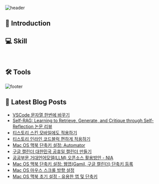 
![header](https://capsule-render.vercel.app/api?type=waving&height=200&color=0:A5FECB,50:20BDFF,100:5433FF&text=Hi,%20i'm%20Seungyeon&fontAlignY=30&textBg=false&reversal=false&desc=Engineer%20who%20can%20provide%20practical%20value%20to%20people&descAlignY=53&fontColor=f7f5f5)

## 🙌 Introduction

## 💻 Skill

<p>
  <img alt="" src= "https://img.shields.io/badge/JavaScript-F7DF1E?style=flat-square&logo=JavaScript&logoColor=white"/> 
  <img alt="" src= "https://img.shields.io/badge/TypeScript-black?logo=typescript&logoColor=blue"/>
</p>

## 🛠️ Tools

![footer](https://capsule-render.vercel.app/api?type=waving&height=100&color=0:A5FECB,50:20BDFF,100:5433FF&section=footer&reversal=true)

## 📕 Latest Blog Posts

<ul><li><a href='https://kairosial.tistory.com/210' target='_blank'>VSCode 문자열 한번에 바꾸기</a></li><li><a href='https://kairosial.tistory.com/209' target='_blank'>Self-RAG: Learning to Retrieve, Generate, and Critique through Self-Reflection 논문 리뷰</a></li><li><a href='https://kairosial.tistory.com/208' target='_blank'>티스토리 스킨 모바일에도 적용하기</a></li><li><a href='https://kairosial.tistory.com/206' target='_blank'>티스토리 인라인 코드블럭 편하게 적용하기</a></li><li><a href='https://kairosial.tistory.com/201' target='_blank'>Mac OS 맥북 단축키 설정: Automator</a></li><li><a href='https://kairosial.tistory.com/200' target='_blank'>구글 캘린더 대한민국 공휴일 캘린더 만들기</a></li><li><a href='https://kairosial.tistory.com/196' target='_blank'>공공부문 거대언어모델(LLM) 오픈소스 활용방안 - NIA</a></li><li><a href='https://kairosial.tistory.com/195' target='_blank'>Mac OS 맥북 단축키 설정: 웹앱(Gamil, 구글 캘린더) 단축키 등록</a></li><li><a href='https://kairosial.tistory.com/191' target='_blank'>Mac OS 마우스 스크롤 방향 설정</a></li><li><a href='https://kairosial.tistory.com/190' target='_blank'>Mac OS 맥북 초기 설정 - 유용한 앱 및 단축키</a></li></ul>